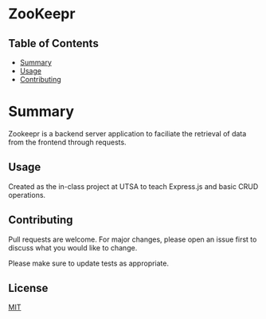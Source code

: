 # ZooKeepr

## Table of Contents

- [Summary](#summary)
- [Usage](#usage)
- [Contributing](#contributing)

# Summary

Zookeepr is a backend server application to faciliate the retrieval of data from the frontend through requests. 

## Usage

Created as the in-class project at UTSA to teach Express.js and basic CRUD operations.

## Contributing

Pull requests are welcome. For major changes, please open an issue first to discuss what you would like to change.

Please make sure to update tests as appropriate.

## License

[MIT](https://choosealicense.com/licenses/mit/)


